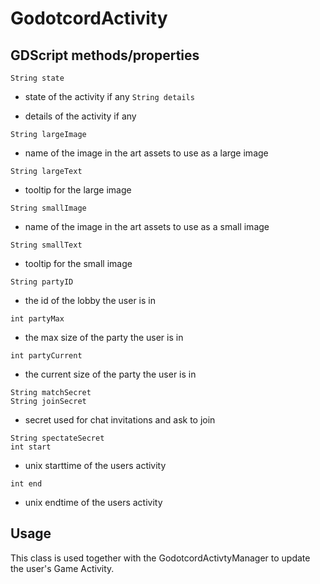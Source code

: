 # GodotcordActivity

## GDScript methods/properties

`String state`  

- state of the activity if any
`String details`  

- details of the activity if any

`String largeImage`  

- name of the image in the art assets to use as a large image

`String largeText`

- tooltip for the large image

`String smallImage`

- name of the image in the art assets to use as a small image

`String smallText`

- tooltip for the small image

`String partyID`

- the id of the lobby the user is in

`int partyMax`

- the max size of the party the user is in

`int partyCurrent`

- the current size of the party the user is in

`String matchSecret`  
`String joinSecret`

- secret used for chat invitations and ask to join
  
`String spectateSecret`  
`int start`

- unix starttime of the users activity

`int end`

- unix endtime of the users activity

## Usage

This class is used together with the GodotcordActivtyManager to update the user's Game Activity.
